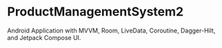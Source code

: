 # ProductManagementSystem2
Android Application with MVVM, Room, LiveData, Coroutine, Dagger-Hilt, and Jetpack Compose UI.
